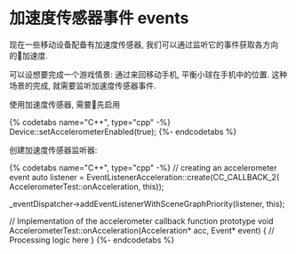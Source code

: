 # 加速度传感器事件 events

现在一些移动设备配备有加速度传感器, 我们可以通过监听它的事件获取各方向的加速度.

可以设想要完成一个游戏情景: 通过来回移动手机, 平衡小球在手机中的位置. 这种场景的完成, 就需要监听加速度传感器事件.

使用加速度传感器, 需要先启用

{% codetabs name="C++", type="cpp" -%}
Device::setAccelerometerEnabled(true);
{%- endcodetabs %}

创建加速度传感器监听器:

{% codetabs name="C++", type="cpp" -%}
// creating an accelerometer event
auto listener = EventListenerAcceleration::create(CC_CALLBACK_2(
AccelerometerTest::onAcceleration, this));

_eventDispatcher->addEventListenerWithSceneGraphPriority(listener, this);

// Implementation of the accelerometer callback function prototype
void AccelerometerTest::onAcceleration(Acceleration* acc, Event* event)
{
    //  Processing logic here
}
{%- endcodetabs %}

